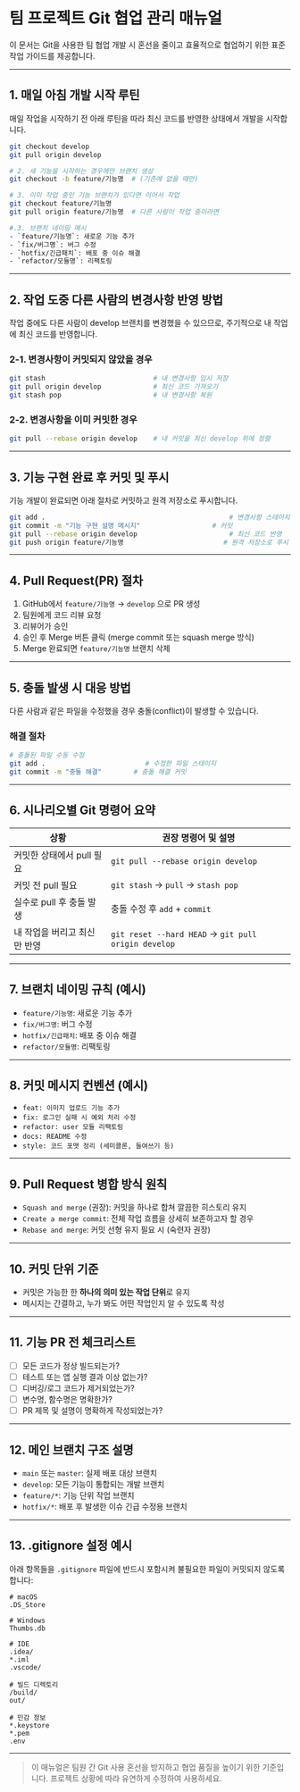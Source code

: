 
# 팀 프로젝트 Git 협업 관리 매뉴얼

이 문서는 Git을 사용한 팀 협업 개발 시 혼선을 줄이고 효율적으로 협업하기 위한 표준 작업 가이드를 제공합니다.

---

## 1. 매일 아침 개발 시작 루틴

매일 작업을 시작하기 전 아래 루틴을 따라 최신 코드를 반영한 상태에서 개발을 시작합니다.

```bash
git checkout develop                
git pull origin develop            

# 2. 새 기능을 시작하는 경우에만 브랜치 생성
git checkout -b feature/기능명  # (기존에 없을 때만)

# 3. 이미 작업 중인 기능 브랜치가 있다면 이어서 작업
git checkout feature/기능명
git pull origin feature/기능명  # 다른 사람이 작업 중이라면

#.3. 브랜치 네이밍 예시
- `feature/기능명`: 새로운 기능 추가
- `fix/버그명`: 버그 수정
- `hotfix/긴급패치`: 배포 중 이슈 해결
- `refactor/모듈명`: 리팩토링

```

---

## 2. 작업 도중 다른 사람의 변경사항 반영 방법

작업 중에도 다른 사람이 develop 브랜치를 변경했을 수 있으므로, 주기적으로 내 작업에 최신 코드를 반영합니다.

### 2-1. 변경사항이 커밋되지 않았을 경우

```bash
git stash                           # 내 변경사항 임시 저장
git pull origin develop             # 최신 코드 가져오기
git stash pop                       # 내 변경사항 복원
```

### 2-2. 변경사항을 이미 커밋한 경우

```bash
git pull --rebase origin develop    # 내 커밋을 최신 develop 위에 정렬
```

---

## 3. 기능 구현 완료 후 커밋 및 푸시

기능 개발이 완료되면 아래 절차로 커밋하고 원격 저장소로 푸시합니다.

```bash
git add .                                              # 변경사항 스테이지
git commit -m "기능 구현 설명 메시지"                  # 커밋
git pull --rebase origin develop                       # 최신 코드 반영
git push origin feature/기능명                         # 원격 저장소로 푸시
```

---

## 4. Pull Request(PR) 절차

1. GitHub에서 `feature/기능명` → `develop` 으로 PR 생성
2. 팀원에게 코드 리뷰 요청
3. 리뷰어가 승인
4. 승인 후 Merge 버튼 클릭 (merge commit 또는 squash merge 방식)
5. Merge 완료되면 `feature/기능명` 브랜치 삭제

---

## 5. 충돌 발생 시 대응 방법

다른 사람과 같은 파일을 수정했을 경우 충돌(conflict)이 발생할 수 있습니다.

### 해결 절차

```bash
# 충돌된 파일 수동 수정
git add .                         # 수정한 파일 스테이지
git commit -m "충돌 해결"        # 충돌 해결 커밋
```

---

## 6. 시나리오별 Git 명령어 요약

| 상황 | 권장 명령어 및 설명 |
|------|--------------------|
| 커밋한 상태에서 pull 필요 | `git pull --rebase origin develop` |
| 커밋 전 pull 필요 | `git stash` → `pull` → `stash pop` |
| 실수로 pull 후 충돌 발생 | 충돌 수정 후 `add` + `commit` |
| 내 작업을 버리고 최신만 반영 | `git reset --hard HEAD` → `git pull origin develop` |

---

## 7. 브랜치 네이밍 규칙 (예시)

- `feature/기능명`: 새로운 기능 추가
- `fix/버그명`: 버그 수정
- `hotfix/긴급패치`: 배포 중 이슈 해결
- `refactor/모듈명`: 리팩토링

---

## 8. 커밋 메시지 컨벤션 (예시)

- `feat: 이미지 업로드 기능 추가`
- `fix: 로그인 실패 시 예외 처리 수정`
- `refactor: user 모듈 리팩토링`
- `docs: README 수정`
- `style: 코드 포맷 정리 (세미콜론, 들여쓰기 등)`

---

## 9. Pull Request 병합 방식 원칙

- `Squash and merge` (권장): 커밋을 하나로 합쳐 깔끔한 히스토리 유지
- `Create a merge commit`: 전체 작업 흐름을 상세히 보존하고자 할 경우
- `Rebase and merge`: 커밋 선형 유지 필요 시 (숙련자 권장)

---

## 10. 커밋 단위 기준

- 커밋은 가능한 한 **하나의 의미 있는 작업 단위**로 유지
- 메시지는 간결하고, 누가 봐도 어떤 작업인지 알 수 있도록 작성

---

## 11. 기능 PR 전 체크리스트

- [ ] 모든 코드가 정상 빌드되는가?
- [ ] 테스트 또는 앱 실행 결과 이상 없는가?
- [ ] 디버깅/로그 코드가 제거되었는가?
- [ ] 변수명, 함수명은 명확한가?
- [ ] PR 제목 및 설명이 명확하게 작성되었는가?

---

## 12. 메인 브랜치 구조 설명

- `main` 또는 `master`: 실제 배포 대상 브랜치
- `develop`: 모든 기능이 통합되는 개발 브랜치
- `feature/*`: 기능 단위 작업 브랜치
- `hotfix/*`: 배포 후 발생한 이슈 긴급 수정용 브랜치

---

## 13. .gitignore 설정 예시

아래 항목들을 `.gitignore` 파일에 반드시 포함시켜 불필요한 파일이 커밋되지 않도록 합니다:

```
# macOS
.DS_Store

# Windows
Thumbs.db

# IDE
.idea/
*.iml
.vscode/

# 빌드 디렉토리
/build/
out/

# 민감 정보
*.keystore
*.pem
.env
```

---

> 이 매뉴얼은 팀원 간 Git 사용 혼선을 방지하고 협업 품질을 높이기 위한 기준입니다.
> 프로젝트 상황에 따라 유연하게 수정하여 사용하세요.
